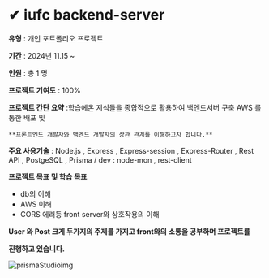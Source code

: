 # ✔ iufc backend-server

<aside>
  
**유형** : 개인 포트폴리오 프로젝트

**기간** : 2024년 11.15 ~ 

**인원** : 총 1 명

**프로젝트 기여도** : 100%

**프로젝트 간단 요약** :학습에온 지식들을 종합적으로 활용하여 백엔드서버 구축 AWS 를 통한 배포 및

    **프론트엔드 개발자와 백엔드 개발자의 상관 관계를 이해하고자 합니다.**

**주요 사용기술** :  Node.js , Express , Express-session , Express-Router , Rest API , PostgeSQL , Prisma 
              / dev : node-mon , rest-client

**프로젝트 목표 및 학습 목표**
- db의 이해
- AWS 이해
- CORS 에러등 front server와 상호작용의 이해

**User 와 Post 크게 두가지의 주제를 가지고 front와의 소통을 공부하며 프로젝트를**

**진행하고 있습니다.**

</aside>

![prismaStudioimg](https://github.com/user-attachments/assets/e15bc652-2248-4e1d-ac7c-2fe33af09f82)



